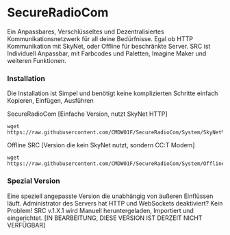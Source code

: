 # SecureRadioCom
Ein Anpassbares, Verschlüsseltes und Dezentralisiertes Kommunikationsnetzwerk für all deine Bedürfnisse. Egal ob HTTP Kommunikation mit SkyNet, oder Offline für beschränkte Server. SRC ist Individuell Anpassbar, mit Farbcodes und Paletten, Imagine Maker und weiteren Funktionen.

### Installation
Die Installation ist Simpel und benötigt keine komplizierten Schritte einfach Kopieren, Einfügen, Ausführen

SecureRadioCom [Einfache Version, nutzt SkyNet HTTP]
```shell
wget https://raw.githubusercontent.com/CMDW01F/SecureRadioCom/System/SkyNet%20Version%20%5BHTTP%20aktiviert%5D/SRC.lua
```
Offline SRC [Version die kein SkyNet nutzt, sondern CC:T Modem]
```shell
wget https://raw.githubusercontent.com/CMDW01F/SecureRadioCom/System/Offline%20Version%20%5BHTTP%20deaktiviert%5D/SRC.lua
```

### Spezial Version
Eine speziell angepasste Version die unabhängig von äußeren Einflüssen läuft. Administrator des Servers hat HTTP und WebSockets deaktiviert? Kein Problem! SRC v.1.X.1 wird Manuell heruntergeladen, Importiert und eingerichtet.
[IN BEARBEITUNG, DIESE VERSION IST DERZEIT NICHT VERFÜGBAR]
